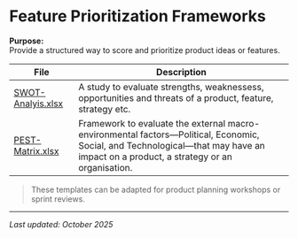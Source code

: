 # Feature Prioritization Frameworks

**Purpose:**  
Provide a structured way to score and prioritize product ideas or features.

| File | Description |
|------|--------------|
[SWOT-Analyis.xlsx](https://github.com/user-attachments/files/23261441/SWOT-Analyis.xlsx) | A study to evaluate strengths, weaknessess, opportunities and threats of a product, feature, strategy etc. |
[PEST-Matrix.xlsx](https://github.com/user-attachments/files/23261444/PEST-Matrix.xlsx) | Framework to evaluate the external macro-environmental factors—Political, Economic, Social, and Technological—that may have an impact on a product, a strategy or an organisation. |

> These templates can be adapted for product planning workshops or sprint reviews.
---

_Last updated: October 2025_
